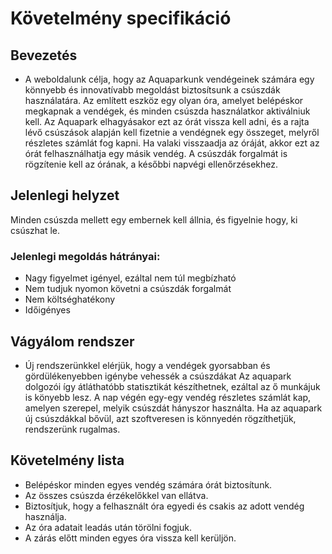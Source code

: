 # Követelmény specifikáció

## Bevezetés 
 - A weboldalunk célja, hogy az Aquaparkunk vendégeinek számára egy könnyebb és innovatívabb megoldást biztosítsunk a csúszdák használatára. 
Az említett eszköz egy olyan óra, amelyet belépéskor megkapnak a vendégek, és minden csúszda használatkor aktiválniuk kell.
Az Aquapark elhagyásakor ezt az órát vissza kell adni, és a rajta lévő csúszások alapján kell fizetnie a vendégnek egy összeget, melyről részletes számlát fog kapni.
Ha valaki visszaadja az óráját, akkor ezt az órát felhasználhatja egy másik vendég.
A csúszdák forgalmát is rögzítenie kell az órának, a későbbi napvégi ellenőrzésekhez.

## Jelenlegi helyzet

Minden csúszda mellett egy embernek kell állnia, és figyelnie hogy, ki csúszhat le.

### Jelenlegi megoldás hátrányai:
 - Nagy figyelmet igényel, ezáltal nem túl megbízható
 - Nem tudjuk nyomon követni a csúszdák forgalmát
 - Nem költséghatékony
 - Időigényes

## Vágyálom rendszer
 - Új rendszerünkkel elérjük, hogy a vendégek gyorsabban és gördülékenyebben igénybe vehessék a csúszdákat
  Az aquapark dolgozói így átláthatóbb statisztikát készíthetnek, ezáltal az ő munkájuk is könyebb lesz.
  A nap végén egy-egy vendég részletes számlát kap, amelyen szerepel, melyik csúszdát hányszor használta.
  Ha az aquapark új csúszdákkal bővül, azt szoftveresen is könnyedén rögzíthetjük, rendszerünk rugalmas.


## Követelmény lista
 - Belépéskor minden egyes vendég számára órát biztosítunk.
 - Az összes csúszda érzékelőkkel van ellátva.
 - Biztosítjuk, hogy a felhasznált óra egyedi és csakis az adott vendég használja.
 - Az óra adatait leadás után törölni fogjuk.
 - A zárás előtt minden egyes óra vissza kell kerüljön.
